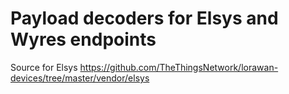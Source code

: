 # Payload decoders for Elsys and Wyres endpoints

Source for Elsys https://github.com/TheThingsNetwork/lorawan-devices/tree/master/vendor/elsys
